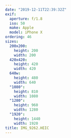 ```yaml
---
date: "2019-12-11T22:39:32Z"
exif:
  aperture: f/1.8
  iso: 50
  make: Apple
  model: iPhone X
ordering: 46
sizes:
  200x200:
    height: 200
    width: 200
  420x420:
    height: 420
    width: 420
  640w:
    height: 480
    width: 640
  "1080":
    height: 810
    width: 1080
  "1280":
    height: 960
    width: 1280
  "1920":
    height: 1440
    width: 1920
title: IMG_9262.HEIC
---
```

